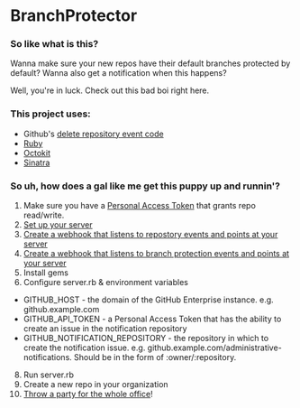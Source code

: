 # BranchProtector
### So like what is this?

Wanna make sure your new repos have their default branches protected by default? 
Wanna also get a notification when this happens? 

Well, you're in luck. Check out this bad boi right here.

### This project uses:
 
* Github's [delete repository event code](https://github.com/github/platform-samples/tree/master/hooks/ruby/delete-repository-event)
* [Ruby]([url](https://www.ruby-lang.org/en/))
* [Octokit](https://github.com/octokit/octokit.rb)
* [Sinatra](http://sinatrarb.com/)

### So uh, how does a gal like me get this puppy up and runnin'?

1. Make sure you have a [Personal Access Token](https://docs.github.com/en/enterprise-server@3.5/authentication/keeping-your-account-and-data-secure/creating-a-personal-access-token) that grants repo read/write.
2. [Set up your server](https://docs.github.com/en/developers/webhooks-and-events/webhooks/configuring-your-server-to-receive-payloads)
3. [Create a webhook that listens to repostory events and points at your server](https://docs.github.com/en/developers/webhooks-and-events/webhooks/creating-webhooks)
4. [Create a webhook that listens to branch protection events and points at your server](https://docs.github.com/en/developers/webhooks-and-events/webhooks/creating-webhooks)
5. Install gems
6. Configure server.rb & environment variables
* GITHUB_HOST - the domain of the GitHub Enterprise instance. e.g. github.example.com
* GITHUB_API_TOKEN - a Personal Access Token that has the ability to create an issue in the notification repository
* GITHUB_NOTIFICATION_REPOSITORY - the repository in which to create the notification issue. e.g. github.example.com/administrative-notifications. Should be in the form of :owner/:repository.
8. Run server.rb
9. Create a new repo in your organization
10. [Throw a party for the whole office](https://www.youtube.com/watch?v=97rVX0u-pyc)!
